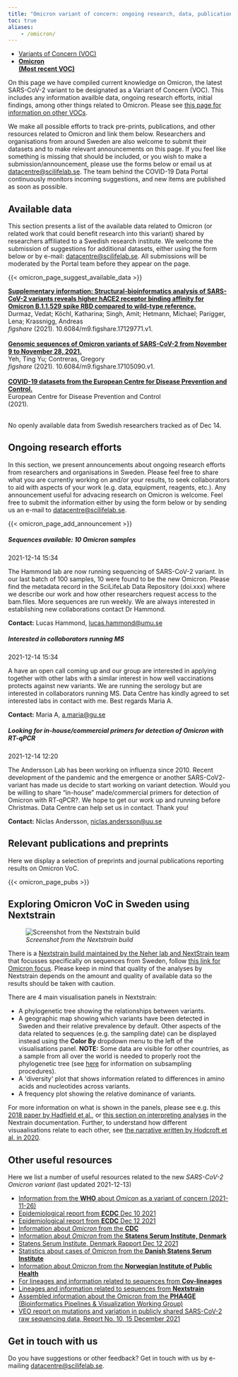 ```yaml
---
title: "Omicron variant of concern: ongoing research, data, publications and preprints"
toc: true
aliases:
    - /omicron/
---
```


<div class="row mb-4"><div class="col col-sm-8"><ul class="nav nav-tabs nav-justified">
  <li class="nav-item">
    <a class="nav-link" href="../">Variants of Concern (VOC)</a>
  </li>
  <li class="nav-item">
    <a class="nav-link active" href="#"><b>Omicron<br>(Most recent VOC)</b></a>
  </li>
</ul></div></div>

On this page we have compiled current knowledge on Omicron, the latest SARS-CoV-2 variant to be designated as a Variant of Concern (VOC). This includes any information availble data, ongoing research efforts, initial findings, among other things related to Omicron. Please see [this page for information on other VOCs](../).

We make all possible efforts to track pre-prints, publications, and other resources related to Omicron and link them below. Researchers and organisations from around Sweden are also welcome to submit their datasets and to make relevant announcements on this page. If you feel like something is missing that should be included, or you wish to make a submission/announcement, please use the forms below or email us at datacentre@scilifelab.se. The team behind the COVID-19 Data Portal continuously monitors incoming suggestions, and new items are published as soon as possible.

## Available data

This section presents a list of the available data related to Omicron (or related work that could benefit research into this variant) shared by researchers affiliated to a Swedish research institute. We welcome the submission of suggestions for additional datasets, either using the form below or by e-mail: datacentre@scilifelab.se. All submissions will be moderated by the Portal team before they appear on the page.

{{< omicron_page_suggest_available_data >}}

<div mb-2>
<b><a target="_blank" href="https://doi.org/10.6084/m9.figshare.17129771.v1">Supplementary information: Structural-bioinformatics analysis of SARS-CoV-2 variants reveals higher hACE2 receptor binding affinity for Omicron B.1.1.529 spike RBD compared to wild-type reference.</a></b><br>
<span class="text-muted">Durmaz, Vedat; Köchl, Katharina; Singh, Amit; Hetmann, Michael; Parigger, Lena; Krassnigg, Andreas</span><br>
<i>figshare</i> (2021). 10.6084/m9.figshare.17129771.v1.
</div><br>

<div mb-2>
<b><a target="_blank" href="https://doi.org/10.6084/m9.figshare.17105090.v1">Genomic sequences of Omicron variants of SARS-CoV-2 from November 9 to November 28, 2021.</a></b><br>
<span class="text-muted">Yeh, Ting Yu; Contreras, Gregory</span><br>
<i>figshare</i> (2021). 10.6084/m9.figshare.17105090.v1.
</div><br>

<div mb-2>
<b><a target="_blank" href="https://www.ecdc.europa.eu/en/covid-19/data">COVID-19 datasets from the European Centre for Disease Prevention and Control.</a></b><br>
<span class="text-muted">European Centre for Disease Prevention and Control</span><br> (2021).
</div><br>

<p class="text-muted">No openly available data from Swedish researchers tracked as of Dec 14.</p>

## Ongoing research efforts

In this section, we present announcements about ongoing research efforts from researchers and organisations in Sweden. Please feel free to share what you are currently working on and/or your results, to seek collaborators to aid with aspects of your work (e.g. data, equipment, reagents, etc.). Any announcement useful for advacing research on Omicron is welcome. Feel free to submit the information either by using the form below or by sending us an e-mail to datacentre@scilifelab.se.

{{< omicron_page_add_announcement >}}

<div class="alert alert-info mb-2">
  <h5>Sequences available: 10 Omicron samples</h5>
  <p class="small mb-2 text-muted">2021-12-14 15:34</p>
  <p>The Hammond lab are now running sequencing of SARS-CoV-2 variant. In our last batch of 100 samples, 10 were found to be the new Omicron. Please find the metadata record in the SciLifeLab Data Repository (doi.xxx) where we describe our work and how other researchers request access to the  bam.files. More sequences are run weekly. We are always interested in establishing new collaborations contact Dr Hammond.</p>
  <p><b>Contact:</b> Lucas Hammond, <a href="#">lucas.hammond@umu.se</a></p>
</div>

<div class="alert alert-info mb-2">
  <h5>Interested in collaborators running MS</h5>
  <p class="small mb-2 text-muted">2021-12-14 15:34</p>
  <p>A have an open call coming up and our group are interested in applying together with other labs with a similar interest in how well vaccinations protects against new variants. We are running the serology but are interested in collaborators running MS. Data Centre has kindly agreed to set interested labs in contact with me. Best regards Maria A.</p>
  <p><b>Contact:</b> Maria A, <a href="#">a.maria@gu.se</a></p>
</div>

<div class="alert alert-info mb-2">
  <h5>Looking for in-house/commercial primers for detection of Omicron with RT-qPCR</h5>
  <p class="small mb-2 text-muted">2021-12-14 12:20</p>
  <p>The Andersson Lab has been working on influenza since 2010. Recent development of the pandemic and the emergence or another SARS-CoV2- variant has made us decide to start working on variant detection. Would you be willing to share “in-house” made/commercial primers for detection of Omicron with RT-qPCR?. We hope to get our work up and running before Christmas. Data Centre can help set us in contact. Thank you!</p>
  <p><b>Contact:</b> Niclas Andersson, <a href="#">niclas.andersson@uu.se</a></p>
</div>

<!-- <div class="card mb-2">
  <div class="card-body">
    <h5 class="card-title">This is the title of the announcement</h5>
    <h6 class="card-subtitle mb-2 text-muted">2021-12-14 15:34</h6>
    <p class="card-text">This is where the text of the announcement goes. The Swedish COVID-19 Data Portal provides information, guidelines, tools and services to support researchers to utilise Swedish and European infrastructures for data sharing. The portal is a national node of the European COVID-19 Data Portal.</p>
    <a href="#" class="card-link">name.surname@uu.se</a>
  </div>
</div> -->

## Relevant publications and preprints

Here we display a selection of preprints and journal publications reporting results on Omicron VoC.

{{< omicron_page_pubs >}}

## Exploring Omicron VoC in Sweden using Nextstrain

<figure class="figure float-right mx-3 w-50">
  <img src="/voc/nextstrain_build.png" alt="Screenshot from the Nextstrain build" class="img-thumbnail">
  <figcaption class="figure-caption mt-1"><i>Screenshot from the Nextstrain build</i></figcaption>
</figure>

There is a [Nextstrain build maintained by the Neher lab and NextStrain team](https://nextstrain.org/groups/neherlab/ncov/sweden) that focusses specifically on sequences from Sweden, follow [this link for Omicron focus](https://nextstrain.org/groups/neherlab/ncov/sweden?f_clade_membership=21K%20%28Omicron%29). Please keep in mind that quality of the analyses by Nextstrain depends on the amount and quality of available data so the results should be taken with caution.

There are 4 main visualisation panels in Nextstrain:

- A phylogenetic tree showing the relationships between variants.
- A geographic map showing which variants have been detected in Sweden and their relative prevalence by default. Other aspects of the data related to sequences (e.g. the sampling date) can be displayed instead using the **Color By** dropdown menu to the left of the visualisations panel. **NOTE:** Some data are visible for other countries, as a sample from all over the world is needed to properly root the phylogenetic tree (see [here](https://docs.nextstrain.org/projects/ncov/en/latest/analysis/data-prep.html) for information on subsampling procedures).
- A 'diversity' plot that shows information related to differences in amino acids and nucleotides across variants.
- A frequency plot showing the relative dominance of variants.

For more information on what is shown in the panels, please see e.g. this [2018 paper by Hadfield et al.](https://academic.oup.com/bioinformatics/article/34/23/4121/5001388), or [this section on interpreting analyses](https://docs.nextstrain.org/en/latest/learn/interpret/index.html) in the Nextrain documentation. Further, to understand how different visuaalisations relate to each other, see [the narrative written by Hodcroft et al. in 2020](https://nextstrain.org/narratives/trees-background).

## Other useful resources

Here we list a number of useful resources related to the new *SARS-CoV-2 Omicron variant* (last updated 2021-12-13)

- [Information from the **WHO** about *Omicon* as a variant of concern (2021-11-26)](https://www.who.int/news/item/26-11-2021-classification-of-omicron-(b.1.1.529)-sars-cov-2-variant-of-concern)
- [Epidemiological report from **ECDC** Dec 10 2021](https://www.ecdc.europa.eu/en/news-events/epidemiological-update-omicron-data-10-december)
- [Epidemiological report from **ECDC** Dec 12 2021](https://www.ecdc.europa.eu/en/news-events/epidemiological-update-omicron-data-12-december)
- [Information about *Omicron* from the **CDC**](https://www.cdc.gov/coronavirus/2019-ncov/variants/omicron-variant.html)
- [Information about *Omicron* from the **Statens Serum Institute, Denmark**](https://www.ssi.dk/aktuelt/nyheder/2021/status-pa-omikron-varianten-b11529-pr-061221)
- [Statens Serum Institute, Denmark Rapport Dec 12 2021](https://covid19.ssi.dk/virusvarianter/omikron)
- [Statistics about cases of Omicron from the **Danish Statens Serum Institute**](https://files.ssi.dk/covid19/podepind-sekventering/variant-pcr-test-december2021/opgoerelse-variantpcr-covid19-13122021-j49o)
- [Information about Omicron from the **Norwegian Institute of Public Health**](https://www.fhi.no/en/id/infectious-diseases/coronavirus/statistikk-over-meldte-tilfeller-avny-virusvariant-omikron/)
- [For lineages and information related to sequences from **Cov-lineages**](https://cov-lineages.org/global_report_B.1.1.529.html)
- [Lineages and information related to sequences from **Nextstrain**](https://nextstrain.org/groups/neherlab/ncov/sweden)
- [Assembled information about the Omicron from the **PHA4GE** (Bioinformatics Pipelines & Visualization Working Group)](https://github.com/pha4ge/pipeline-resources/blob/main/docs/omicron-resources.md)
- [VEO report on mutations and variation in publicly shared SARS-CoV-2 raw sequencing data, Report No. 10, 15 December 2021](https://www.veo-europe.eu/news/nyhed?id=%7B1B87370A-0EBB-4412-81E5-9390A6FCDC07%7D)

## Get in touch with us

Do you have suggestions or other feedback? Get in touch with us by e-mailing datacentre@scilifelab.se.
